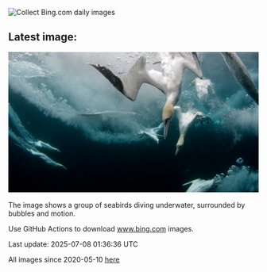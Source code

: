 ![Collect Bing.com daily images](https://github.com/counter2015/bing-daily-images/workflows/Collect%20Bing.com%20daily%20images/badge.svg)
## Latest image:
![](images/ShetlandGannets.jpg)

The image shows a group of seabirds diving underwater, surrounded by bubbles and motion.

Use GitHub Actions to download www.bing.com images.

Last update: 2025-07-08 01:36:36 UTC

All images since 2020-05-10 [here](https://github.com/counter2015/bing-daily-images/tree/master/images)
